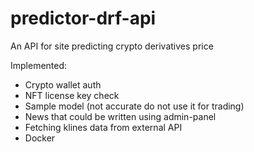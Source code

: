 # predictor-drf-api
An API for site predicting crypto derivatives price

Implemented:
- Crypto wallet auth
- NFT license key check
- Sample model (not accurate do not use it for trading)
- News that could be written using admin-panel
- Fetching klines data from external API
- Docker
